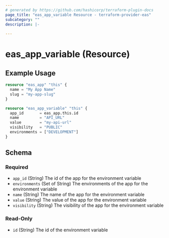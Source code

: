 ```yaml
---
# generated by https://github.com/hashicorp/terraform-plugin-docs
page_title: "eas_app_variable Resource - terraform-provider-eas"
subcategory: ""
description: |-
  
---
```


# eas_app_variable (Resource)



## Example Usage

```terraform
resource "eas_app" "this" {
  name = "My App Name"
  slug = "my-app-slug"
}

resource "eas_app_variable" "this" {
  app_id       = eas_app.this.id
  name         = "API_URL"
  value        = "my-api-url"
  visibility   = "PUBLIC"
  environments = ["DEVELOPMENT"]
}
```

<!-- schema generated by tfplugindocs -->
## Schema

### Required

- `app_id` (String) The id of the app for the environment variable
- `environments` (Set of String) The environments of the app for the environment variable
- `name` (String) The name of the app for the environment variable
- `value` (String) The value of the app for the environment variable
- `visibility` (String) The visibility of the app for the environment variable

### Read-Only

- `id` (String) The id of the environment variable

